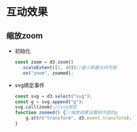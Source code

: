 # 互动效果

## 缩放zoom

- 初始化

  ```js
  const zoom = d3.zoom()
  	.scaleExtent([1, 40])//最小和最大的范围
  	.on("zoom", zoomed);
  ```

- svg绑定事件

  ```js
  const svg = d3.select("svg");
  const g = svg.append("g");
  svg.call(zoom);//svg绑定
  function zoomed() {//缩放结果设置给内部的g
      g.attr("transform", d3.event.transform);
  }
  ```

  

